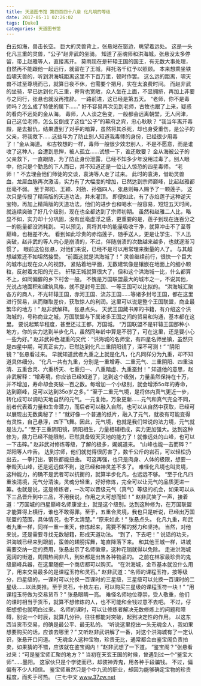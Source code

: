 ```yaml
---
title: 天道图书馆 第四百四十八章 化凡境的等级
date: 2017-05-11 02:26:02
tags: [Duke]
categories: 天道图书馆
---
```


白云如海，兽击长空。
巨大的灵兽背上，张悬站在窗边，眺望着远处。
这是一头化凡三重的灵兽，“公子”赵非武的坐骑。
知道了巫魂师和洪海城，张悬没太多停留，带上赵雅等人，直接离开。
莫雨现在是轩辕王国的国王，有无数大事处理，自然再不能跟他一起远行，就留在了王城，拜托洛千红予以照顾。
本来想乘坐铁齿啸天兽的，听到洪海城距离这里不下百万里，顿时作罢。
这么远的距离，啸天兽不过至尊境而已，就算日夜不休，也需要个把月，实在太浪费时间。
而赵非武的坐骑，早已达到化凡三重，脊背也宽敞，众人坐在上面，不显拥挤，再加上非要与之同行，张悬也就没再推辞。
一路前进，这已经是第五天。
“老师，你不是毒师吗？怎么成了特使的属下……”
好不容易再次见到老师，古牧也跟了上来，疑惑的看向不远处的金从海。
毒师，人人谈之色变，一般都会远离朝堂，无人问津，自己这位老师，怎么反倒成了这位“公子”的幕府之宾，忠心耿耿？
“我当年离开毒殿，是去报仇，结果遭到了对手的暗算，虽然将其杀死，却也身受重伤，是公子的父亲，将我救下……这些年为了防止别人知道我毒师的身份，已经很少用毒了！”金从海道。
和古牧想的一样，毒师一般很少效忠别人，不是不愿意，而是谁收了这种人，会遭到忌惮，被人孤立……试想一下，谁还敢要？
金从海被公子的父亲救下，一直跟随，为了防止身份泄露，已经不知多少年没用过毒了。别人眼中，他只是个勤恳的下人而已，并不知道还是一位让人惊恐的四星毒师。
“老师！”
不去理会他们师徒的交谈，袁涛等人走了过来。
此时的袁涛，借助灵兽血，龙犀血脉再次激活，实力有了大幅度的增加，已然达到宗师巅峰，比起赵雅都丝毫不弱。
至于郑阳、王颖、刘扬、孙强四人，张悬则每人赐予了一颗莲子。
这次只是传授了精简版的天道功法，并未灌顶。
即便如此，有了赤焰莲子这种逆天宝物，再加上精简版的天道功法，他们的进步也和喝水一般容易，短短五天时间，就连续突破了好几个级别，现在也全都达到了宗师初期。
虽然和赵雅二人比，略显不如，实力却十分巩固，没有丝毫虚浮之感，更重要的是，莲子到现在连百分之一的能量都没消耗到。
可以预见，真将其中的能量吸收干净，就算冲击不了至尊巅峰，也相差不大。
看到如此珍贵的赤焰莲子，随手送人，更是让学生、下人迅突破，赵非武的等人内心是崩溃的，不过，伴随崩溃的次数越来越多，也就逐渐习惯了。
眼前这位张悬，对他们来说，已经不是可以用常理来衡量的人了。
与其越想越累还不如坦然接受。
“前面这就是洪海城了！”
灵兽继续前行，很快一个巨大的城市出现在众人的视野。
紧贴着地平面，无数建筑像是镶嵌在地面上的细小颗粒，反射着太阳的光芒。
轩辕王城就算很大了，但和这个洪海城一比，什么都算不上，如同偏僻的乡下村舍一般。
不愧是万国联盟最大的城市之一，不说其他，光说占地面积和建筑风格，就不是封号王国、一等王国可以比拟的。
“洪海城汇聚各方的商人，不光轩辕王国，赤河王国、流苏王国……等诸多封号王国，都在这里进行贸易，从而赚取差价，获取惊人的利润。这里可以说是整个王国联盟，商业最繁华的地方！”
赵非武解释。
张悬点头。
天武王国藏书库的书籍，有介绍这个洪海城的，号称商业之城，万国联盟与下属诸多王国之间的贸易和沟通，基本都在这里。
要说起繁华程度，甚至还过王都，万国城。
“万国联盟不是轩辕王国那种小地方，你的实力达到半步化凡，虽然同年龄中算是不弱了，可在这里，还是要小心一些为好。”
赵非武神色凝重的交代：“洪海城的名师堂，有四星名师坐镇，虽然只是四星中期，可真正实力，已然达到化凡三重阴阳镜了，深不可测！”
“阴阳镜？”张悬看过来。
早就知道武者九重之上就是化凡，化凡同样分为九重，却不知道具体细分。
“化凡一共有九重，分别是一重增寿、二重元气、三重阴阳、四重浊清、五重合灵、六重桥天、七重归一、八重踏虚、九重蚕封！”
知道他的意思，赵非武解释：“增寿境，你应该已经知道了，达到这个级别，力量虽然保持在十万，并不增加，寿命却会突破一百之数。每增加一个小级别，就会增添5o年的寿命，达到巅峰，足可以达到35o岁之多。”
“至于二重元气境，是将体内真气更近一步，转化成可以调动天地自然的元气。一元复始，万象更新……元气和真气完全不同，前者代表着力量和生命潜力，而后者可以融入自然，也可以从自然中获取，已经可以展现出无数奥秘了！”
“就好像一个普通的纸片，融入了元气，就极有可能变得有灵性，自己悬浮，四下飞舞。因此，元气境，也就是我们常说的法力境，元气就是法力。”
“至于三重阴阳镜，阴阳相生，力量相辅相成，实力更加强大。达到这种修为，鼎力已经不能限制，已然具备毁天灭地的能力了！就像远处的山峰，也可以一下击碎。”
赵非武对修炼等级，了解的极多，娓娓道来。
“山峰也能一击而碎？”
郑阳等人咋舌。
达到宗师，他们就觉得很厉害了，数千公斤的岩石，可以轻松扔出去，一拳打出，钢铁都能扭曲。
可这再强，也只是肉身、人体的极限，想要一拳毁灭山峰，还是远远做不到，这已经和神灵差不多了。
难怪化凡境也叫灵境，这种能力，的确不是武者可以抗衡的，就算半步化凡，也远远不够。
“至于化凡四重浊清境，元气分清浊，灵魂分轻重，好好修炼，完全可以让元气的品质更进一筹。也就是说，这是修炼者，一次可以晋级元气（真气）等级的机会，如果可以从下三品晋升到中三品，不用我说，作用之大可想而知！”
赵非武笑了一声，接着道：“万国城的四星巅峰名师康堂主，就是这个级别。达到这种修为，在万国联盟才能算得上横行，谁也不敢得罪。至于，五重合灵境，我也只是听说，已经出万国联盟的范围，具体情况，也不太清楚。”
“原来如此！”
张悬点头。
化凡九重，和武者九重一样，同样一重一重天，修炼起来，需要不懈的努力和坚持。
当然，对他来说，还是需要寻找无数秘籍，形成天道功法。
“到了，下去吧！”
说话的功夫，洪海城已经来到跟前，蛮兽的翅膀挥舞，笔直降落下来。
和其他王城一样，进城需要交纳一定的费用，张悬出示了名师徽章，这种花销就得以免除。
走进洪海城宽阔的街道，周围热闹非凡，到处都是出售各种物品的。
之前在林家最珍贵的鬼级巅峰兵器，在这里随便一个商店都可以购买。
“在洪海城，金币基本就没什么用了，用来交易最多的是课程玉符和灵石。”
赵非武道：“名师的课程玉符，按等级分，四星级的，一课时可以兑换一百课时的三星级，三星级可以兑换一百课时的二星级……以此类推。至于灵石，十枚左右，可以购买三星级的课程玉符一块！”
“用课程玉符做为交易货币？”
张悬眼睛一亮。
难怪名师地位尊崇，受人敬重，他们的课时相当于货币，就算不想修炼的人，也不可能和金钱过意不去吧。
不过，仔细想想也就明白过来。
名师的课时，可以让修炼者解决无数修炼上的问题和障碍，别说一个时辰，就算几分钟，往往都能对突破，起到决定性的作用。
以这东西当货币交易，的确是最公平、最无私的。
“听说这里挖出一头无魂金人，我如果想要购买的话，应该去哪里？”
又听赵非武讲解了一番，对这个洪海城有了一定认识，张悬开口问道。
“无魂金人这种宝物，珍贵无比，通常都会由鉴宝阁负责拍卖，如果猜的不错，应该就在鉴宝阁内！”赵非武想了一下道。
“鉴宝阁？”张悬看过来：“可是鉴宝师汇聚的地方？”
当初在天玄王国的时候，曾遇到过一个“鉴宝大师”……墨阳。
这家伙只是个学徒而已，却装神弄鬼，用各种手段骗钱。
不过，偏偏有不少人相信。
鉴宝师虽然只是个中九流的职业，却因为能够确定宝物的珍贵程度，而炙手可热。
(三七中文 www.37zw.net